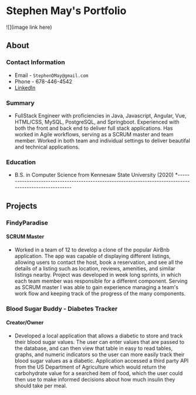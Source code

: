 # Stephen May's Portfolio

![](image link here)

## About
### Contact Information
* Email - `StephenDMay@gmail.com`
* Phone - 678-446-4542
* [LinkedIn](https://www.linkedin.com/in/stephendmay/)

### Summary
* FullStack Engineer with proficiencies in Java, Javascript, Angular, Vue, HTML/CSS, MySQL, PostgreSQL, and Springboot. Experienced with both the front and back end to deliver full stack applications. Has worked in Agile workflows, serving as a SCRUM master and team member. Worked in both team and individual settings to deliver beautifal and technical applications.

### Education
* B.S. in Computer Science from Kennesaw State University (2020)
*-------------------------------------------------------------------------------------------------------
## Projects

### FindyParadise
#### SCRUM Master
* Worked in a team of 12 to develop a clone of the popular AirBnb application. The app was capable of displaying different listings, allowing users to contact the host, book a reservation, and see all the details of a listing such as location, reviews, amenities, and similar listings nearby. Project was developed in week long sprints, in which each team member was responsible for a different component. Serving as SCRUM master I was able to gain experience managing a team's work flow and keeping track of the progress of the many components. 

### Blood Sugar Buddy - Diabetes Tracker
#### Creator/Owner
* Developed a local application that allows a diabetic to store and track their blood sugar values. The user can enter values that are passed to the database, and can then view that table in easy to read tables, graphs, and numeric indicators so the user can more easily track their blood sugar values as a diabetic. Application accessed a third party API from the US Department of Agriculture which would return the carbohydrate value for a searched item of food, which the user could then use to make informed decisions about how much insulin they should take per meal.
